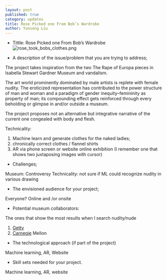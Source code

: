 ```yaml
---
layout: post
published: true
category: updates
title: Rose Picked one From Bob’s Wardrobe
author: Yunsong Liu
---
```

-  Tittle: Rose Picked one From Bob’s Wardrobe 
![rose_took_bobs_clothes.png]({{site.baseurl}}/assets/rose_took_bobs_clothes.png)

-  A description of the issue/problem that you are trying to address;

The project takes inspiration from the two The Rape of Europa pieces in Isabella Stewart Gardner Museum and vandalism. 

The art world prominently dominated by male artists is replete with female nudity. The eroticized representation has contributed to the power structure of man and woman and a paradigm of gender inequity–femininity as property of man; its compounding effect gets reinforced through every beholding or glimpse in and/or outside a museum. 

The project proposes not an alternative but integrative narrative of the current one congealed with body and flesh.

Technicality: 
1. Machine learn and generate clothes for the naked ladies; 
1. chronically correct clothes / flannel shirts
1. AR via phone screen or website online exhibition (I remember one that shows two juxtaposing images with cursor)

		
-  Challenges;

Museum: Controversy
Technicality: not sure if ML could recognize nudity in various drawing
		
-  The envisioned audience for your project;

Everyone? 
Online and /or onsite						
								
-  Potential museum collaborators:

The ones that show the most results when I search nudity/nude
1. [Getty](https://www.getty.edu/art/collection/search/?pg=1&view=grid&query=YToxOntzOjU6InF1ZXJ5IjtzOjQ6Im51ZGUiO30%3D) 
2. [Carnegie](https://collection.cmoa.org/?dir=desc&page=1&perPage=100&q=nude&sort=relevance&withImage=0) Mellon
 											
-  The technological approach (if part of the project)

Machine learning,
AR,
Website
		
-  Skill sets needed for your project. 

Machine learning,
AR,
website
